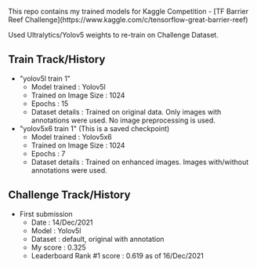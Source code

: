 <p> 
This repo contains my trained models for Kaggle Competition - [TF Barrier Reef Challenge](https://www.kaggle.com/c/tensorflow-great-barrier-reef)

Used Ultralytics/Yolov5 weights to re-train on Challenge Dataset.
</p>

## Train Track/History
- "yolov5l train 1"
	- Model trained : Yolov5l
	- Trained on Image Size : 1024
	- Epochs : 15
	- Dataset details : Trained on original data. Only images with annotations were used. No image preprocessing is used.
- "yolov5x6 train 1" (This is a saved checkpoint)
	- Model trained : Yolov5x6
	- Trained on Image Size : 1024
	- Epochs : 7
	- Dataset details : Trained on enhanced images. Images with/without annotations were used.

## Challenge Track/History
- First submission 
	- Date : 14/Dec/2021
	- Model : Yolov5l
	- Dataset : default, original with annotation
	- My score : 0.325 
	- Leaderboard Rank #1 score : 0.619 as of 16/Dec/2021